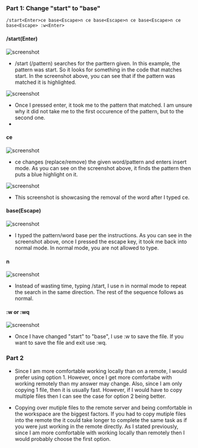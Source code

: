 ### Part 1: Change "start" to "base"


```
/start<Enter>ce base<Escape>n ce base<Escape>n ce base<Escape>n ce base<Escape> :w<Enter> 
```
#### /start(Enter)
  
![screenshot](images/lab4-s1.png)
  
 * /start (/pattern) searches for the parttern given. In this example, the pattern was start. So it looks for something in the code that matches start. In the screenshot above, you can see that if the pattern was matched it is highlighted. 
  
 ![screenshot](images/lab4-s2.png)
  
 * Once I pressed enter, it took me to the pattern that matched. I am unsure why it did not take me to the first occurence of the pattern, but to the second one. 
 *      
  
#### ce

![screenshot](images/lab4-s3.png)
* ce changes (replace/remove) the given word/pattern and enters insert mode. As you can see on the screenshot above, it finds the pattern then puts a blue highlight on it. 
  
![screenshot](images/lab4-s4.png)
* This screenshot is showcasing the removal of the word after I typed ce. 

#### base(Escape)
![screenshot](images/lab4-s6.png)
* I typed the pattern/word base per the instructions. As you can see in the screenshot above, once I pressed the escape key, it took me back into normal mode. In normal mode, you are not allowed to type. 

#### n 
![screenshot](images/lab4-s7.png)
* Instead of wasting time, typing /start, I use n in normal mode to repeat the search in the same direction. The rest of the sequence follows as normal. 

#### :w or :wq
![screenshot](images/lab4-s8.png)
* Once I have changed "start" to "base", I use :w to save the file. If you want to save the file and exit use :wq.

### Part 2
* Since I am more comfortable working locally than on a remote, I would prefer using option 1. However, once I get more comfortabe with working remotely than my answer may change. Also, since I am only copying 1 file, then it is usually fast. However, if I would have to copy multiple files then I can see the case for option 2 being better. 

* Copying over mutiple files to the remote server and being comfortable in the workspace are the biggest factors. If you had to copy mutiple files into the remote the it could take longer to complete the same task as if you were just working in the remote directly. As I stated previously, since I am more comfortable with working locally than remotely then I would probably choose the first option.
